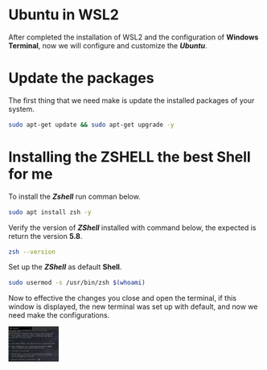 # Ubuntu in WSL2

After completed the installation of WSL2 and the configuration of **Windows Terminal**, now we will configure and customize the ***Ubuntu***.

# Update the packages

The first thing that we need make is update the installed packages of your system.

```bash
sudo apt-get update && sudo apt-get upgrade -y
```

# Installing the ZSHELL the best Shell for me

To install the ***Zshell*** run comman below.

```bash
sudo apt install zsh -y
```

Verify the version of ***ZShell*** installed with command below, the expected is return the version **5.8**.

```bash
zsh --version
```

Set up the ***ZShell*** as default **Shell**.

```bash
sudo usermod -s /usr/bin/zsh $(whoami)
```

Now to effective the changes you close and open the terminal, if this window is displayed, the new terminal was set up with default, and now we need make the configurations.


<img align="center" src="https://github.com/landex/Linux/blob/main/UbuntuWSL/images/zshell_start_20210426_235211.png" alt="drawing" width="100"/>


